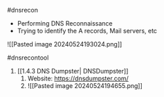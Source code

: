 #dnsrecon

- Performing DNS Reconnaissance 
- Trying to identify the A records, Mail servers, etc

![[Pasted image 20240524193024.png]]

#dnsrecontool

1. [[1.4.3 DNS Dumpster| DNSDumpster]]
	1. Website: https://dnsdumpster.com/
	2. ![[Pasted image 20240524194655.png]]